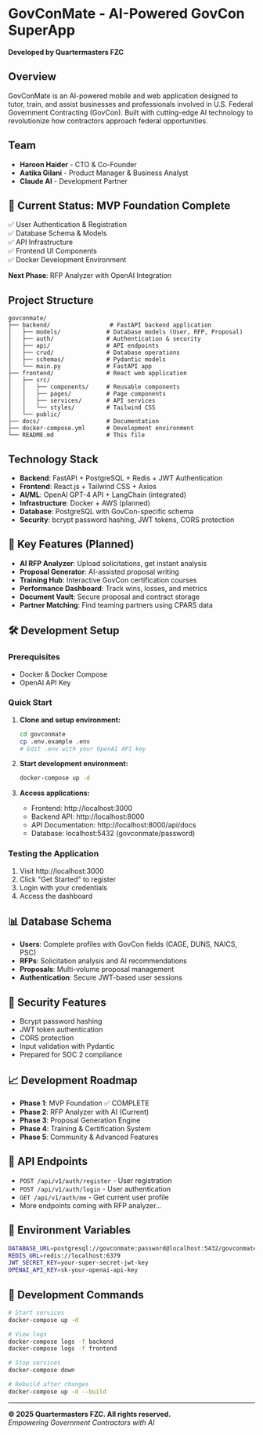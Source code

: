 # GovConMate - AI-Powered GovCon SuperApp

**Developed by Quartermasters FZC**

## Overview
GovConMate is an AI-powered mobile and web application designed to tutor, train, and assist businesses and professionals involved in U.S. Federal Government Contracting (GovCon). Built with cutting-edge AI technology to revolutionize how contractors approach federal opportunities.

## Team
- **Haroon Haider** - CTO & Co-Founder
- **Aatika Gilani** - Product Manager & Business Analyst
- **Claude AI** - Development Partner

## 🚀 Current Status: MVP Foundation Complete
✅ User Authentication & Registration  
✅ Database Schema & Models  
✅ API Infrastructure  
✅ Frontend UI Components  
✅ Docker Development Environment  

**Next Phase**: RFP Analyzer with OpenAI Integration

## Project Structure
```
govconmate/
├── backend/                 # FastAPI backend application
│   ├── models/             # Database models (User, RFP, Proposal)
│   ├── auth/               # Authentication & security
│   ├── api/                # API endpoints
│   ├── crud/               # Database operations
│   ├── schemas/            # Pydantic models
│   └── main.py             # FastAPI app
├── frontend/               # React web application
│   ├── src/
│   │   ├── components/     # Reusable components
│   │   ├── pages/          # Page components
│   │   ├── services/       # API services
│   │   └── styles/         # Tailwind CSS
│   └── public/
├── docs/                   # Documentation
├── docker-compose.yml      # Development environment
└── README.md               # This file
```

## Technology Stack
- **Backend**: FastAPI + PostgreSQL + Redis + JWT Authentication
- **Frontend**: React.js + Tailwind CSS + Axios
- **AI/ML**: OpenAI GPT-4 API + LangChain (integrated)
- **Infrastructure**: Docker + AWS (planned)
- **Database**: PostgreSQL with GovCon-specific schema
- **Security**: bcrypt password hashing, JWT tokens, CORS protection

## 🎯 Key Features (Planned)
- **AI RFP Analyzer**: Upload solicitations, get instant analysis
- **Proposal Generator**: AI-assisted proposal writing
- **Training Hub**: Interactive GovCon certification courses
- **Performance Dashboard**: Track wins, losses, and metrics
- **Document Vault**: Secure proposal and contract storage
- **Partner Matching**: Find teaming partners using CPARS data

## 🛠️ Development Setup

### Prerequisites
- Docker & Docker Compose
- OpenAI API Key

### Quick Start
1. **Clone and setup environment:**
   ```bash
   cd govconmate
   cp .env.example .env
   # Edit .env with your OpenAI API key
   ```

2. **Start development environment:**
   ```bash
   docker-compose up -d
   ```

3. **Access applications:**
   - Frontend: http://localhost:3000
   - Backend API: http://localhost:8000
   - API Documentation: http://localhost:8000/api/docs
   - Database: localhost:5432 (govconmate/password)

### Testing the Application
1. Visit http://localhost:3000
2. Click "Get Started" to register
3. Login with your credentials
4. Access the dashboard

## 📊 Database Schema
- **Users**: Complete profiles with GovCon fields (CAGE, DUNS, NAICS, PSC)
- **RFPs**: Solicitation analysis and AI recommendations
- **Proposals**: Multi-volume proposal management
- **Authentication**: Secure JWT-based user sessions

## 🔐 Security Features
- Bcrypt password hashing
- JWT token authentication
- CORS protection
- Input validation with Pydantic
- Prepared for SOC 2 compliance

## 📈 Development Roadmap
- **Phase 1**: MVP Foundation ✅ COMPLETE
- **Phase 2**: RFP Analyzer with AI (Current)
- **Phase 3**: Proposal Generation Engine
- **Phase 4**: Training & Certification System
- **Phase 5**: Community & Advanced Features

## 🤝 API Endpoints
- `POST /api/v1/auth/register` - User registration
- `POST /api/v1/auth/login` - User authentication
- `GET /api/v1/auth/me` - Get current user profile
- More endpoints coming with RFP analyzer...

## 📝 Environment Variables
```bash
DATABASE_URL=postgresql://govconmate:password@localhost:5432/govconmate
REDIS_URL=redis://localhost:6379
JWT_SECRET_KEY=your-super-secret-jwt-key
OPENAI_API_KEY=sk-your-openai-api-key
```

## 🧪 Development Commands
```bash
# Start services
docker-compose up -d

# View logs
docker-compose logs -f backend
docker-compose logs -f frontend

# Stop services
docker-compose down

# Rebuild after changes
docker-compose up -d --build
```

---
**© 2025 Quartermasters FZC. All rights reserved.**  
*Empowering Government Contractors with AI*
